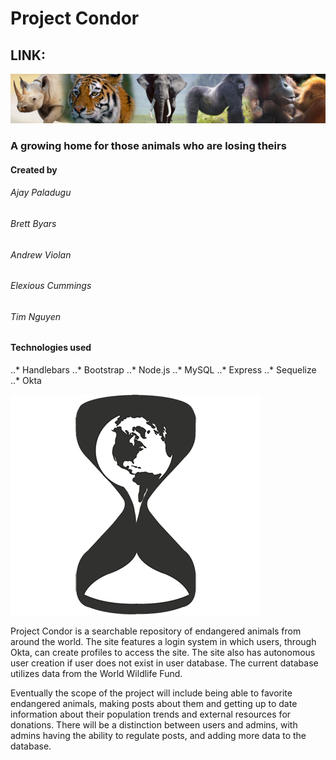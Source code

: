 # Project Condor

## LINK: [](https://evening-beach-39870.herokuapp.com "Poject Condor on Heroku")

![banner](https://raw.githubusercontent.com/akp28/Project2/master/public/assets/animalbanner.png)

### A growing home for those animals who are losing theirs

#### Created by

###### Ajay Paladugu
###### Brett Byars
###### Andrew Violan
###### Elexious Cummings
###### Tim Nguyen

#### Technologies used

..* Handlebars
..* Bootstrap
..* Node.js
..* MySQL
..* Express
..* Sequelize
..* Okta


![Logo](https://raw.githubusercontent.com/akp28/Project2/master/public/assets/hourglass_logo.png)

Project Condor is a searchable repository of endangered animals from around the world. The site features a login system in which users, through Okta, can create profiles to access the site. The site also has autonomous user creation if user does not exist in user database. The current database utilizes data from the World Wildlife Fund.

Eventually the scope of the project will include being able to favorite endangered animals, making posts about them and getting up to date information about their population trends and external resources for donations. There will be a distinction between users and admins, with admins having the ability to regulate posts, and adding more data to the database. 


